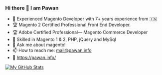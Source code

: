 ### Hi there 👋 I am Pawan

- 🔭 Experienced Magento Developer with 7+ years experience
from :india:
- :trophy: Magento 2 Certified Professional Front End Developer.
- :trophy: Adobe Certified Professional— Magento Commerce Developer
- 👯 Skilled in Magento 1 & 2, PHP, jQuery and MySql
- 💬 Ask me about magento!
- 📫 How to reach me: mail@pawan.info
- :link: https://pawan.info/

[![My GitHub Stats](https://github-readme-stats.vercel.app/api/?username=pawan&count_private=true&theme=tokyonight&showicons=true)]()
